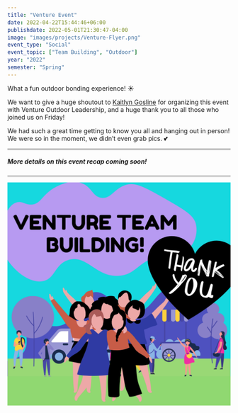 ```yaml
---
title: "Venture Event"
date: 2022-04-22T15:44:46+06:00
publishdate: 2022-05-01T21:30:47-04:00
image: "images/projects/Venture-Flyer.png"
event_type: "Social"
event_topic: ["Team Building", "Outdoor"]
year: "2022"
semester: "Spring"
---
```


What a fun outdoor bonding experience! ☀️

We want to give a huge shoutout to [Kaitlyn Gosline](https://www.linkedin.com/in/kaitlyn-g-434256116/) for organizing this event with Venture Outdoor Leadership, and a huge thank you to all those who joined us on Friday!

We had such a great time getting to know you all and hanging out in person! We were so in the moment, we didn’t even grab pics. 💕

---
##### More details on this event recap coming soon!
---

![Venture Recap](../../images/projects/Venture-Recap.png)
